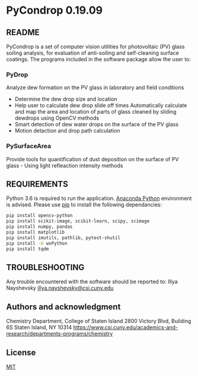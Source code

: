  # PyCondrop 0.19.09

## README
PyCondrop is a set of computer vision utilities for photovoltaic (PV) glass soiling analysis,
for evaluation of anti-soiling and self-cleaning surface coatings.
The programs included in the software package allow the user to:

### PyDrop
Analyze dew formation on the PV glass in laboratory and field conditions
- Determine the dew drop size and location
- Help user to calculate dew drop slide off times
Automatically calculate and map the area and location of parts of glass cleaned by sliding dewdrops using OpenCV methods
- Smart detection of dew water drops on the surface of the PV glass
- Motion detaction and drop path calculation

### PySurfaceArea
Provide tools for quantification of dust deposition on the surface of PV glass
	- Using light refleaction intensity methods


## REQUIREMENTS

Python 3.6 is required to run the application.
[Anaconda Python](https://conda.io/projects/conda/en/latest/user-guide/install/index.html?highlight=conda) environment is advised. 
Please use [pip](https://pip.pypa.io/en/stable/) to install the following dependancies:

```bash
pip install opencv-python
pip install scikit-image, scikit-learn, scipy, scimage
pip install numpy, pandas
pip install matplotlib
pip install imutils, pathlib, pytest-shutil
pip install -U wxPython
pip install tqdm
```

## TROUBLESHOOTING

Any trouble encountered with the software should be reported to:
Illya Nayshevsky
illya.nayshevsky@csi.cuny.edu

## Authors and acknowledgment
Chemistry Department, College of Staten Island
2800 Victory Blvd, Building 6S
Staten Island, NY 10314
https://www.csi.cuny.edu/academics-and-research/departments-programs/chemistry

## License
[MIT](https://choosealicense.com/licenses/mit/) 






